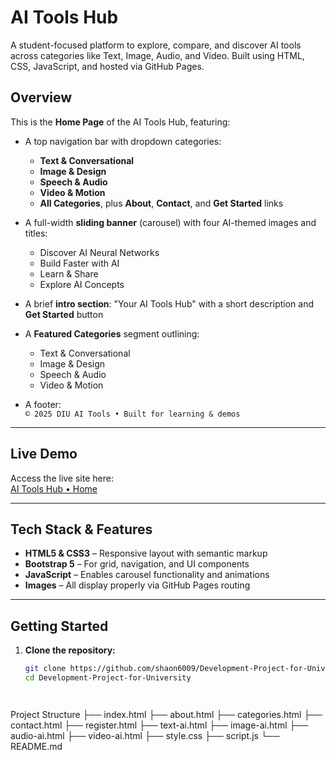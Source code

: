 # AI Tools Hub

A student-focused platform to explore, compare, and discover AI tools across categories like Text, Image, Audio, and Video. Built using HTML, CSS, JavaScript, and hosted via GitHub Pages.

## Overview

This is the **Home Page** of the AI Tools Hub, featuring:

- A top navigation bar with dropdown categories:
  - **Text & Conversational**
  - **Image & Design**
  - **Speech & Audio**
  - **Video & Motion**
  - **All Categories**, plus **About**, **Contact**, and **Get Started** links

- A full-width **sliding banner** (carousel) with four AI-themed images and titles:
  - Discover AI Neural Networks
  - Build Faster with AI
  - Learn & Share
  - Explore AI Concepts

- A brief **intro section**: "Your AI Tools Hub" with a short description and **Get Started** button

- A **Featured Categories** segment outlining:
  - Text & Conversational
  - Image & Design
  - Speech & Audio
  - Video & Motion

- A footer:  
  `© 2025 DIU AI Tools • Built for learning & demos`

---

## Live Demo

Access the live site here:  
[AI Tools Hub • Home](https://shaon6009.github.io/Development-Project-for-University/)

---

## Tech Stack & Features

- **HTML5 & CSS3** – Responsive layout with semantic markup  
- **Bootstrap 5** – For grid, navigation, and UI components  
- **JavaScript** – Enables carousel functionality and animations  
- **Images** – All display properly via GitHub Pages routing  

---

## Getting Started

1. **Clone the repository:**
   ```bash
   git clone https://github.com/shaon6009/Development-Project-for-University.git
   cd Development-Project-for-University




Project Structure
├── index.html
├── about.html
├── categories.html
├── contact.html
├── register.html
├── text-ai.html
├── image-ai.html
├── audio-ai.html
├── video-ai.html
├── style.css
├── script.js
└── README.md
